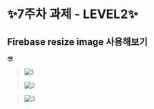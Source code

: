 # &#10024;7주차 과제 - LEVEL2&#10024;
## Firebase resize image 사용해보기

&#128526;
>![1](https://user-images.githubusercontent.com/70746467/147355000-82bbd15d-2f94-4529-8750-6bd67b2919f7.png)  

>![2](https://user-images.githubusercontent.com/70746467/147355013-9f468fac-27fb-4a0b-b374-ce974468244c.png)

>![3](https://user-images.githubusercontent.com/70746467/147355016-d55c0307-8c79-474e-a0f9-d2cda5484e89.png)
